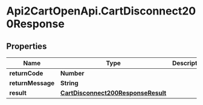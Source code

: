 # Api2CartOpenApi.CartDisconnect200Response

## Properties

Name | Type | Description | Notes
------------ | ------------- | ------------- | -------------
**returnCode** | **Number** |  | [optional] 
**returnMessage** | **String** |  | [optional] 
**result** | [**CartDisconnect200ResponseResult**](CartDisconnect200ResponseResult.md) |  | [optional] 


